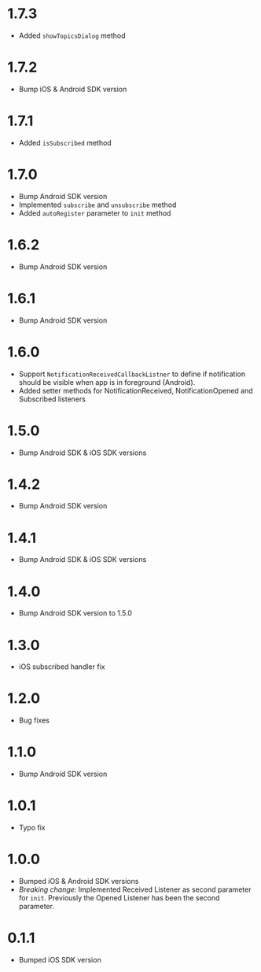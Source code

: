 # 1.7.3
* Added `showTopicsDialog` method

# 1.7.2
* Bump iOS & Android SDK version

# 1.7.1
* Added `isSubscribed` method

# 1.7.0
* Bump Android SDK version
* Implemented `subscribe` and `unsubscribe` method
* Added `autoRegister` parameter to `init` method

# 1.6.2
* Bump Android SDK version

# 1.6.1
* Bump Android SDK version

# 1.6.0
* Support `NotificationReceivedCallbackListner` to define if notification should be visible when app is in foreground (Android).
* Added setter methods for NotificationReceived, NotificationOpened and Subscribed listeners

# 1.5.0
* Bump Android SDK & iOS SDK versions

# 1.4.2
* Bump Android SDK version

# 1.4.1
* Bump Android SDK & iOS SDK versions

# 1.4.0
* Bump Android SDK version to 1.5.0

# 1.3.0
* iOS subscribed handler fix

# 1.2.0
* Bug fixes

# 1.1.0
* Bump Android SDK version

# 1.0.1
* Typo fix

# 1.0.0
* Bumped iOS & Android SDK versions
* *Breaking change*: Implemented Received Listener as second parameter for `init`. Previously the Opened Listener has been the second parameter.

# 0.1.1
* Bumped iOS SDK version
